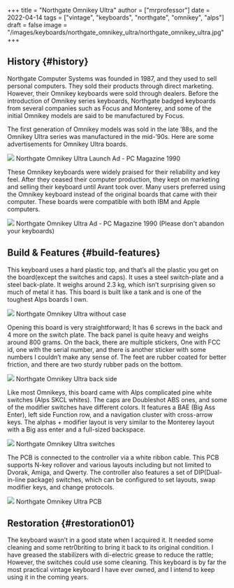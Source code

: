 +++
title = "Northgate Omnikey Ultra"
author = ["mrprofessor"]
date = 2022-04-14
tags = ["vintage", "keyboards", "northgate", "omnikey", "alps"]
draft = false
image = "/images/keyboards/northgate_omnikey_ultra/northgate_omnikey_ultra.jpg"
+++

## History {#history}

Northgate Computer Systems was founded in 1987, and they used to sell
personal computers. They sold their products through direct marketing.
However, their Omnikey keyboards were sold through dealers. Before the
introduction of Omnikey series keyboards, Northgate badged keyboards from
several companies such as Focus and Monterey, and some of the initial
Omnikey models are said to be manufactured by Focus.

The first generation of Omnikey models was sold in the late ’88s, and the
Omnikey Ultra series was manufactured in the mid-’90s. Here are some
advertisements for Omnikey Ultra boards.

<div class="post-image">
  <img src="/images/keyboards/northgate_omnikey_ultra/northgate_omnikey_launch_ad.png" loading="lazy"/>
  <span class="img-description"> Northgate Omnikey Ultra Launch Ad - PC Magazine 1990 </span>
</div>

These Omnikey keyboards were widely praised for their reliability and key
feel. After they ceased their computer production, they kept on marketing
and selling their keyboard until Avant took over. Many users preferred
using the Omnikey keyboard instead of the original boards that came with
their computer. These boards were compatible with both IBM and Apple
computers.

<div class="post-image">
  <img src="/images/keyboards/northgate_omnikey_ultra/northgate_omnikey_ultra_ad.jpg" loading="lazy"/>
  <span class="img-description"> Northgate Omnikey Ultra Ad - PC Magazine 1990 (Please don't abandon your keyboards)</span>
</div>


## Build &amp; Features {#build-features}

This keyboard uses a hard plastic top, and that’s all the plastic you get
on the board(except the switches and caps). It uses a steel switch-plate
and a steel back-plate. It weighs around 2.3 kg, which isn’t surprising
given so much of metal it has. This board is built like a tank and is one
of the toughest Alps boards I own.

<div class="post-image">
  <img src="/images/keyboards/northgate_omnikey_ultra/northgate_omnikey_no_case.jpg" loading="lazy"/>
  <span class="img-description"> Northgate Omnikey Ultra without case</span>
</div>

Opening this board is very straightforward; It has 6 screws in the back
and 4 more on the switch plate. The back panel is quite heavy and weighs
around 800 grams. On the back, there are multiple stickers, One with FCC
id, one with the serial number, and there is another sticker with some
numbers I couldn’t make any sense of. The feet are rubber coated for
better friction, and there are two sturdy rubber pads on the bottom.

<div class="post-image">
  <img src="/images/keyboards/northgate_omnikey_ultra/northgate_omnikey_back.jpg" loading="lazy"/>
  <span class="img-description"> Northgate Omnikey Ultra back side</span>
</div>

Like most Omnikeys, this board came with Alps complicated pine white
switches (Alps SKCL whites). The caps are Doubleshot ABS ones, and some of
the modifier switches have different colors. It features a BAE (Big Ass
Enter), left side Function row, and a navigation cluster with cross-arrow
keys. The alphas + modifier layout is very similar to the Monterey layout
with a Big ass enter and a full-sized backspace.

<div class="post-image">
  <img src="/images/keyboards/northgate_omnikey_ultra/northgate_omnikey_switches.jpg" loading="lazy"/>
  <span class="img-description"> Northgate Omnikey Ultra switches</span>
</div>

The PCB is connected to the controller via a white ribbon cable. This PCB
supports N-key rollover and various layouts including but not limited to
Dvorak, Amiga, and Qwerty. The controller also features a set of
DIP(Dual-in-line package) switches, which can be configured to set
layouts, swap modifier keys, and change protocols.

<div class="post-image">
  <img src="/images/keyboards/northgate_omnikey_ultra/northgate_omnikey_pcb.jpg" loading="lazy"/>
  <span class="img-description"> Northgate Omnikey Ultra PCB</span>
</div>


## Restoration {#restoration01}

The keyboard wasn’t in a good state when I acquired it. It needed some cleaning and some retr0briting to bring it back to its original condition. I have greased the stabilizers with di-electric grease to reduce the rattle; However, the switches could use some cleaning. This keyboard is by far the most practical vintage keyboard I have ever owned, and I intend to keep using it in the coming years.
